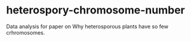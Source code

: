 # heterospory-chromosome-number
Data analysis for paper on Why heterosporous plants have so few crhromosomes.
